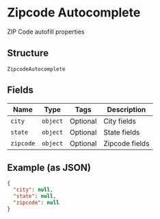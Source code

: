 
# Zipcode Autocomplete

ZIP Code autofill properties

## Structure

`ZipcodeAutocomplete`

## Fields

| Name | Type | Tags | Description |
|  --- | --- | --- | --- |
| `city` | `object` | Optional | City fields |
| `state` | `object` | Optional | State fields |
| `zipcode` | `object` | Optional | Zipcode fields |

## Example (as JSON)

```json
{
  "city": null,
  "state": null,
  "zipcode": null
}
```

